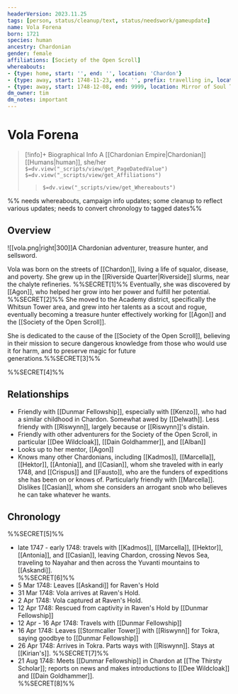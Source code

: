 ```yaml
---
headerVersion: 2023.11.25
tags: [person, status/cleanup/text, status/needswork/gameupdate]
name: Vola Forena
born: 1721
species: human
ancestry: Chardonian
gender: female
affiliations: [Society of the Open Scroll]
whereabouts:
- {type: home, start: '', end: '', location: 'Chardon'}
- {type: away, start: 1748-11-23, end: '', prefix: travelling in, location: 'Dunmar'}
- {type: away, start: 1748-12-08, end: 9999, location: Mirror of Soul Trapping}
dm_owner: tim
dm_notes: important
---
```

# Vola Forena
>[!info]+ Biographical Info
> A [[Chardonian Empire|Chardonian]] [[Humans|human]], she/her
> `$=dv.view("_scripts/view/get_PageDatedValue")`
> `$=dv.view("_scripts/view/get_Affiliations")`
>> `$=dv.view("_scripts/view/get_Whereabouts")`

%% needs whereabouts, campaign info updates; some cleanup to reflect various updates; needs to convert chronology to tagged dates%%
## Overview
![[vola.png|right|300]]A Chardonian adventurer, treasure hunter, and sellsword.

Vola was born on the streets of [[Chardon]], living a life of squalor, disease, and poverty. She grew up in the [[Riverside Quarter|Riverside]] slurms, near the chalyte refineries. %%SECRET[1]%% Eventually, she was discovered by [[Agon]], who helped her grow into her power and fulfill her potential. %%SECRET[2]%% She moved to the Academy district, specifically the Whitsun Tower area, and grew into her talents as a scout and rogue, eventually becoming a treasure hunter effectively working for [[Agon]] and the [[Society of the Open Scroll]]. 

She is dedicated to the cause of the [[Society of the Open Scroll]], believing in their mission to secure dangerous knowledge from those who would use it for harm, and to preserve magic for future generations.%%SECRET[3]%%

%%SECRET[4]%%
## Relationships

- Friendly with [[Dunmar Fellowship]], especially with [[Kenzo]], who had a similar childhood in Chardon. Somewhat awed by [[Delwath]]. Less friendy with [[Riswynn]], largely because or [[Riswynn]]'s distain. 
- Friendly with other adventurers for the Society of the Open Scroll, in particular [[Dee Wildcloak]], [[Dain Goldhammer]], and [[Alban]]
- Looks up to her mentor, [[Agon]]
- Knows many other Chardonians, including [[Kadmos]], [[Marcella]], [[Hektor]], [[Antonia]], and [[Casian]], whom she traveled with in early 1748, and [[Crispus]] and [[Fausto]], who are the funders of expeditions she has been on or knows of. Particularly friendly with [[Marcella]]. Dislikes [[Casian]], whom she considers an arrogant snob who believes he can take whatever he wants. 

## Chronology
%%SECRET[5]%%
- late 1747 - early 1748: travels with [[Kadmos]], [[Marcella]], [[Hektor]], [[Antonia]], and [[Casian]], leaving Chardon, crossing Nevos Sea, traveling to Nayahar and then across the Yuvanti mountains to [[Askandi]].  
%%SECRET[6]%%
- 5 Mar 1748: Leaves [[Askandi]] for Raven's Hold
- 31 Mar 1748: Vola arrives at Raven's Hold. 
- 2 Apr 1748: Vola captured at Raven's Hold. 
- 12 Apr 1748: Rescued from captivity in Raven's Hold by [[Dunmar Fellowship]]
- 12 Apr - 16 Apr 1748: Travels with [[Dunmar Fellowship]]
- 16 Apr 1748: Leaves [[Stormcaller Tower]] with [[Riswynn]] for Tokra, saying goodbye to [[Dunmar Fellowship]]
- 26 Apr 1748: Arrives in Tokra. Parts ways with [[Riswynn]]. Stays at [[Kirian's]]. 
%%SECRET[7]%%
- 21 Aug 1748: Meets [[Dunmar Fellowship]] in Chardon at [[The Thirsty Scholar]]; reports on news and makes introductions to [[Dee Wildcloak]] and [[Dain Goldhammer]].  
%%SECRET[8]%%